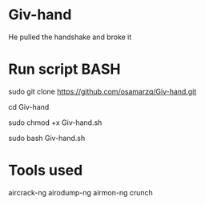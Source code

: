 # Giv-hand

He pulled the handshake and broke it

# Run script BASH

sudo git clone https://github.com/osamarzq/Giv-hand.git

cd Giv-hand

sudo chmod +x Giv-hand.sh

sudo bash Giv-hand.sh

# Tools used
aircrack-ng 
airodump-ng
airmon-ng 
crunch
